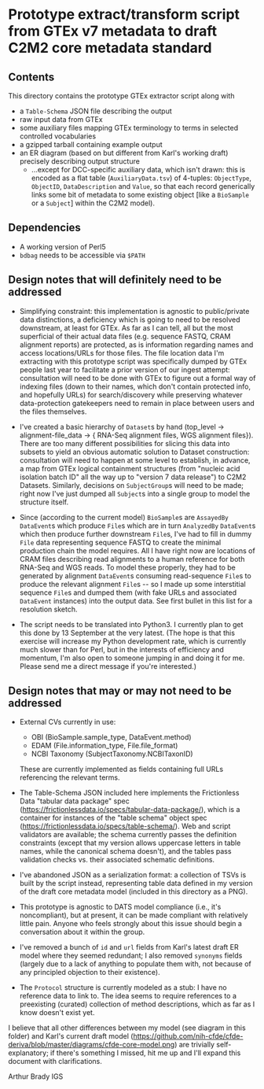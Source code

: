 # Prototype extract/transform script from GTEx v7 metadata to draft C2M2 core metadata standard

## Contents

This directory contains the prototype GTEx extractor script along with
- a `Table-Schema` JSON file describing the output
- raw input data from GTEx
- some auxiliary files mapping GTEx terminology to terms in selected controlled vocabularies
- a gzipped tarball containing example output
- an ER diagram (based on but different from Karl's working draft) precisely describing output structure
  - ...except for DCC-specific auxiliary data, which isn't drawn: this is encoded as a flat table (`AuxiliaryData.tsv`) of 4-tuples: `ObjectType`, `ObjectID`, `DataDescription` and `Value`, so that each record generically links some bit of metadata to some existing object \[like a `BioSample` or a `Subject`\] within the C2M2 model).

## Dependencies

- A working version of Perl5
- `bdbag` needs to be accessible via `$PATH`

## Design notes that will definitely need to be addressed

- Simplifying constraint: this implementation is agnostic to public/private data distinctions, a deficiency which is going to need to be resolved downstream, at least for GTEx. As far as I can tell, all but the most superficial of their actual data files (e.g. sequence FASTQ, CRAM alignment reports) are protected, as is information regarding names and access locations/URLs for those files. The file location data I'm extracting with this prototype script was specifically dumped by GTEx people last year to facilitate a prior version of our ingest attempt: consultation will need to be done with GTEx to figure out a formal way of indexing files (down to their names, which don't contain protected info, and hopefully URLs) for search/discovery while preserving whatever data-protection gatekeepers need to remain in place between users and the files themselves.

- I've created a basic hierarchy of `Dataset`s by hand (top_level -> alignment-file_data -> { RNA-Seq alignment files, WGS alignment files}). There are too many different possibilities for slicing this data into subsets to yield an obvious automatic solution to Dataset construction: consultation will need to happen at some level to establish, in advance, a map from GTEx logical containment structures (from "nucleic acid isolation batch ID" all the way up to "version 7 data release") to C2M2 Datasets. Similarly, decisions on `SubjectGroup`s will need to be made; right now I've just dumped all `Subject`s into a single group to model the structure itself.

- Since (according to the current model) `BioSample`s are `AssayedBy` `DataEvent`s which produce `File`s which are in turn `AnalyzedBy` `DataEvent`s which then produce further downstream `File`s, I've had to fill in dummy `File` data representing sequence FASTQ to create the minimal production chain the model requires. All I have right now are locations of CRAM files describing read alignments to a human reference for both RNA-Seq and WGS reads. To model these properly, they had to be generated by alignment `DataEvent`s consuming read-sequence `File`s to produce the relevant alignment `File`s -- so I made up some interstitial sequence `File`s and dumped them (with fake URLs and associated `DataEvent` instances) into the output data. See first bullet in this list for a resolution sketch.

- The script needs to be translated into Python3. I currently plan to get this done by 13 September at the very latest. (The hope is that this exercise will increase my Python development rate, which is currently much slower than for Perl, but in the interests of efficiency and momentum, I'm also open to someone jumping in and doing it for me. Please send me a direct message if you're interested.)

## Design notes that may or may not need to be addressed

- External CVs currently in use:
  - OBI (BioSample.sample_type, DataEvent.method)
  - EDAM (File.information_type, File.file_format)
  - NCBI Taxonomy (SubjectTaxonomy.NCBITaxonID)
  
  These are currently implemented as fields containing full URLs referencing the relevant terms.

- The Table-Schema JSON included here implements the Frictionless Data "tabular data package" spec (https://frictionlessdata.io/specs/tabular-data-package/), which is a container for instances of the "table schema" object spec (https://frictionlessdata.io/specs/table-schema/). Web and script validators are available; the schema currently passes the definition constraints (except that my version allows uppercase letters in table names, while the canonical schema doesn't), and the tables pass validation checks vs. their associated schematic definitions.

- I've abandoned JSON as a serialization format: a collection of TSVs is built by the script instead, representing table data defined in my version of the draft core metadata model (included in this directory as a PNG).

- This prototype is agnostic to DATS model compliance (i.e., it's noncompliant), but at present, it can be made compliant with relatively little pain. Anyone who feels strongly about this issue should begin a conversation about it within the group.

- I've removed a bunch of `id` and `url` fields from Karl's latest draft ER model where they seemed redundant; I also removed `synonyms` fields (largely due to a lack of anything to populate them with, not because of any principled objection to their existence).

- The `Protocol` structure is currently modeled as a stub: I have no reference data to link to. The idea seems to require references to a preexisting (curated) collection of method descriptions, which as far as I know doesn't exist yet.

I believe that all other differences between my model (see diagram in this folder) and Karl's current draft model (https://github.com/nih-cfde/cfde-deriva/blob/master/diagrams/cfde-core-model.png) are trivially self-explanatory; if there's something I missed, hit me up and I'll expand this document with clarifications.

Arthur Brady
IGS
